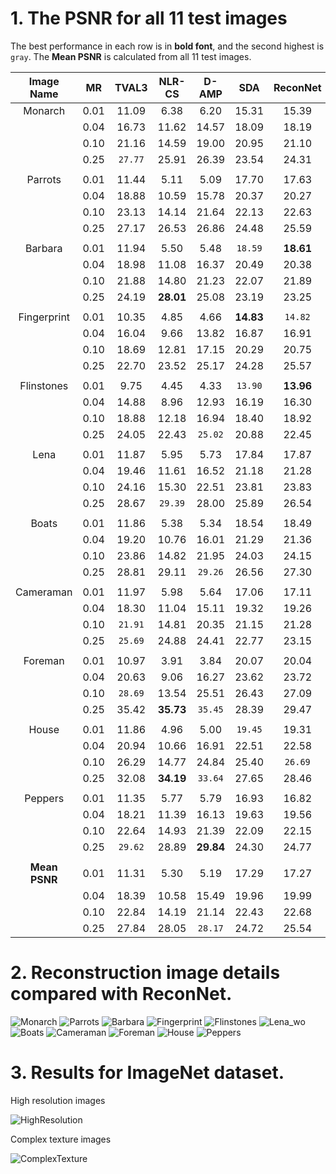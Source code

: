 # 1. The PSNR for all 11 test images #

The best performance in each row is in **bold font**, and the second highest is `gray`. The **Mean PSNR** is calculated from all 11 test images.

| Image Name | MR | TVAL3 | NLR-CS | D-AMP | SDA  | ReconNet | DRNet-D(.) | DRNet |
| :-----:    |:--:|:----: |:----:  |:----: |:----:|:----:    |:----:      |:----: |
|Monarch     |0.01| 11.09 | 6.38   | 6.20  |15.31 | 15.39    |`15.51`     |**15.53**|
|            |0.04| 16.73 | 11.62  | 14.57 |18.09 | 18.19    |`18.92`     |**19.28**|
|            |0.10| 21.16 | 14.59  | 19.00 | 20.95| 21.10    |`21.82`     |**23.04**|
|	           |0.25|`27.77`| 25.91  | 26.39 | 23.54| 24.31    |26.04       |**27.88**|
||||||||||
|Parrots     |0.01| 11.44 | 5.11   | 5.09  | 17.70| 17.63    |`18.18`     |**18.18**|
|            |0.04| 18.88 | 10.59  | 15.78 | 20.37| 20.27    |`21.53`     |**21.59**|
|            |0.10| 23.13 | 14.14  | 21.64 | 22.13| 22.63    |`23.68`     |**25.03**|
|            |0.25| 27.17 | 26.53  | 26.86 | 24.48| 25.59    |`27.26`     |**28.92**|
||||||||||
|Barbara     |0.01| 11.94 | 5.50   | 5.48  |`18.59`|**18.61**|18.01       |18.03    |
|            |0.04| 18.98 | 11.08  | 16.37 | 20.49 | 20.38   |`20.81`     |**20.93**|
|            |0.10| 21.88 | 14.80  | 21.23 | 22.07 | 21.89   |`22.61`     |**22.91**|
|            |0.25| 24.19 |**28.01**|25.08 | 23.19 | 23.25   |25.27       |`26.23`  |
||||||||||
|Fingerprint |0.01| 10.35 | 4.85   | 4.66  |**14.83**|`14.82`|14.80       |14.81    |
|            |0.04| 16.04 | 9.66   | 13.82 | 16.87 | 16.91   |`17.41`     |**17.68**|
|            |0.10| 18.69 | 12.81  | 17.15 | 20.29 | 20.75   |`21.60`     |**22.31**|
|            |0.25| 22.70 | 23.52  | 25.17 | 24.28 | 25.57   |**27.41**   |`27.40`  |
||||||||||
|Flinstones  |0.01| 9.75  | 4.45   | 4.33  |`13.90`|**13.96**|13.88       |13.88    | 
|            |0.04| 14.88 | 8.96   | 12.93 |16.19  |16.30    |`16.68`     |**16.96**| 
|            |0.10| 18.88 | 12.18  | 16.94 |18.40  |18.92    |`19.69`     |**21.05**|
|            |0.25| 24.05 | 22.43  |`25.02`|20.88  |22.45    |24.20       |**25.78**|
||||||||||
|Lena        |0.01|11.87  |5.95    |5.73   |17.84  |17.87    |**18.10**   |`18.09`  |
|            |0.04|19.46  |11.61   |16.52  |21.18  |21.28    |`22.00`     |**23.30**|
|            |0.10|24.16  |15.30   |22.51  |23.81  |23.83    |`24.51`     |**25.58**|
|            |0.25|28.67  |`29.39` |28.00  |25.89  |26.54    |28.27       |**29.76**|
||||||||||
|Boats       |0.01|11.86  |5.38    |5.34   |18.54  |18.49    |`18.62`     |**18.65**|
|            |0.04|19.20  |10.76   |16.01  |21.29  |21.36    |`22.06`     |**22.32**|
|            |0.10|23.86  |14.82   |21.95  |24.03  |24.15    |`24.93`     |**25.78**|
|            |0.25|28.81  |29.11   |`29.26`|26.56  |27.30    |29.21       |**30.32**|
||||||||||
|Cameraman   |0.01|11.97  |5.98    |5.64   |17.06  |17.11    |`17.16`     |**17.11**|
|            |0.04|18.30  |11.04   |15.11  |19.32  |19.26    |`19.75`     |**19.97**|
|            |0.10|`21.91`|14.81   |20.35  |21.15  |21.28    |21.74       |**22.51**|
|            |0.25|`25.69`|24.88   |24.41  |22.77  |23.15    |25.01       |**25.94**|
||||||||||
|Foreman     |0.01|10.97  | 3.91   |3.84   |20.07  |20.04    |`20.64`     |**20.66**|
|            |0.04|20.63  |9.06    |16.27  |23.62  |23.72    |`25.36`     |**25.74**|
|            |0.10|`28.69`|13.54   |25.51  |26.43  |27.09    |28.01       |**29.82**|
|            |0.25|35.42  |**35.73**|`35.45`|28.39 |29.47    |31.66       |33.97    |
||||||||||
|House       |0.01|11.86  |4.96    |5.00   |`19.45`|19.31    |19.42       |**19.49**|
|            |0.04|20.94  |10.66   |16.91  |22.51  |22.58    |`23.73`     |**24.17**|
|            |0.10|26.29  |14.77   |24.84  |25.40  |`26.69`  |26.56       |**27.88**|
|            |0.25|32.08  |**34.19**|`33.64`|27.65 |28.46    |30.29       |32.07    |
||||||||||
|Peppers     |0.01|11.35  |5.77    |5.79   |16.93  |16.82    |**16.90**   |`16.88`  |
|            |0.04|18.21  |11.39   |16.13  |19.63  |19.56    |`20.49`     |**20.76**|
|            |0.10|22.64  |14.93   |21.39  |22.09  |22.15    |`22.68`     |**23.92**|
|            |0.25|`29.62`|28.89   |**29.84**|24.30|24.77    |26.25       |27.55    |
||||||||||
|**Mean PSNR**|0.01|11.31 | 5.30   | 5.19  | 17.29| 17.27    |`17.38`     |**17.39**|
|             |0.04|18.39 | 10.58  | 15.49 | 19.96| 19.99    |`20.79`     |**21.08**|
|             |0.10|22.84 | 14.19  | 21.14 | 22.43| 22.68    |`23.42`     |**24.52**|
|             |0.25|27.84 | 28.05  |`28.17`| 24.72| 25.54    |27.35       |**28.71**|

# 2. Reconstruction image details compared with ReconNet. #

![Monarch](/reconstruction_results/Monarch.png)
![Parrots](/reconstruction_results/Parrots.png)
![Barbara](/reconstruction_results/Barbara.png)
![Fingerprint](/reconstruction_results/Fingerprint.png)
![Flinstones](/reconstruction_results/Flinstones.png)
![Lena_wo](/reconstruction_results/Lena_wo.png)
![Boats](/reconstruction_results/Boats.png)
![Cameraman](/reconstruction_results/Cameraman.png)
![Foreman](/reconstruction_results/Foreman.png)
![House](/reconstruction_results/House.png)
![Peppers](/reconstruction_results/Peppers.png)

# 3. Results for ImageNet dataset. #

High resolution images

![HighResolution](/reconstruction_results/HighResolution.png)

Complex texture images

![ComplexTexture](/reconstruction_results/ComplexTexture.png)
